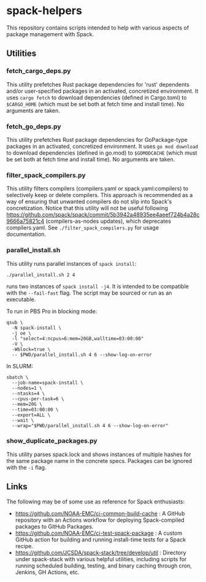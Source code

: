 # spack-helpers

This repository contains scripts intended to help with various aspects of package management with Spack.

## Utilities

### fetch_cargo_deps.py
This utility prefetches Rust package dependencies for 'rust' dependents and/or user-specified
packages in an activated, concretized environment. It uses `cargo fetch` to
download dependencies (defined in Cargo.toml) to `$CARGO_HOME` (which must be
set both at fetch time and install time). No arguments are taken.

### fetch_go_deps.py
This utility prefetches Rust package dependencies for GoPackage-type packages
in an activated, concretized environment. It uses `go mod download` to download
dependencies (defined in go.mod) to `$GOMODCACHE` (which must be set both at
fetch time and install time). No arguments are taken.

### filter_spack_compilers.py
This utility filters compilers (compilers.yaml or spack.yaml:compilers) to
selectively keep or delete compilers. This approach is recommended as a way of
ensuring that unwanted compilers do not slip into Spack's concretization.
Notice that this utility will not be useful following
https://github.com/spack/spack/commit/5b3942a48935ee4aeef724b4a28c9666a75821c4
(compilers-as-nodes updates), which deprecates compilers.yaml.
See `./filter_spack_compilers.py` for usage documentation.

### parallel_install.sh
This utility runs parallel instances of `spack install`:
```console
./parallel_install.sh 2 4
```
runs two instances of `spack install -j4`. It is intended to be compatible with
the `--fail-fast` flag. The script may be sourced or run as an executable.

To run in PBS Pro in blocking mode:
```console
qsub \
  -N spack-install \
  -j oe \
  -l "select=4:ncpus=6:mem=20GB,walltime=03:00:00"
  -V \
  -Wblock=true \
  -- $PWD/parallel_install.sh 4 6 --show-log-on-error
```

In SLURM:
```console
sbatch \
  --job-name=spack-install \
  --nodes=1 \
  --ntasks=4 \
  --cpus-per-task=6 \
  --mem=20G \
  --time=03:00:00 \
  --export=ALL \
  --wait \
  --wrap="$PWD/parallel_install.sh 4 6 --show-log-on-error"
```

### show_duplicate_packages.py
This utility parses spack.lock and shows instances of multiple hashes for the
same package name in the concrete specs. Packages can be ignored with the `-i`
flag.

## Links

The following may be of some use as reference for Spack enthusiasts:

- https://github.com/NOAA-EMC/ci-common-build-cache : A GitHub repository with an Actions workflow for deploying Spack-compiled packages to GitHub Packages.
- https://github.com/NOAA-EMC/ci-test-spack-package : A custom GitHub action for building and running install-time tests for a Spack recipe.
- https://github.com/JCSDA/spack-stack/tree/develop/util : Directory under spack-stack with various helpful utilities, including scripts for running scheduled building, testing, and binary caching through cron, Jenkins, GH Actions, etc.
